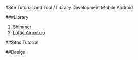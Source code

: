 #Site Tutorial and Tool / Library Development Mobile Android

###Library
1. [Shimmer](https://github.com/facebook/shimmer-android) 
2. [Lottie Airbnb.io](https://airbnb.io/lottie/#/android)


##Situs Tutorial



##Design